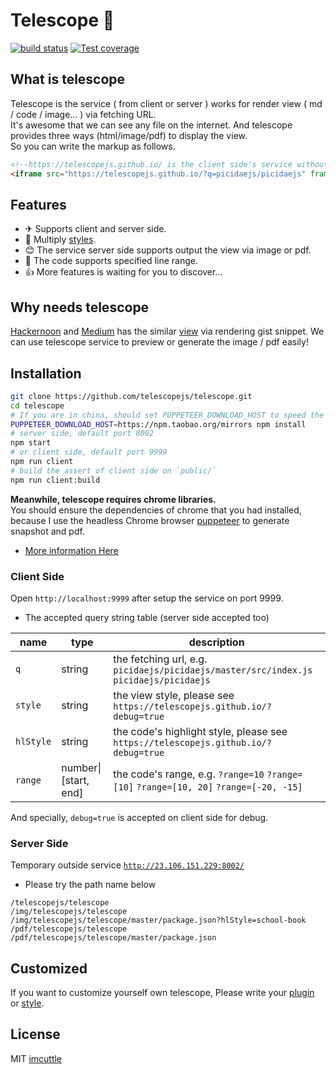 # Telescope 🔭

[![build status](https://img.shields.io/travis/telescopejs/telescope/master.svg?style=flat-square)](https://travis-ci.org/telescopejs/telescope)
[![Test coverage](https://img.shields.io/codecov/c/github/telescopejs/telescope.svg?style=flat-square)](https://codecov.io/github/telescopejs/telescope?branch=master)

## What is telescope
Telescope is the service ( from client or server ) works for render view ( md / code / image... ) via fetching URL.  
It's awesome that we can see any file on the internet. And telescope provides three ways (html/image/pdf) to display the view.  
So you can write the markup as follows.

```html
<!--https://telescopejs.github.io/ is the client side's service without any dynamic server-->
<iframe src="https://telescopejs.github.io/?q=picidaejs/picidaejs" frameborder="0"></iframe>
```

## Features
- ✈ Supports client and server side.
- 🍻 Multiply [styles](https://telescopejs.github.io/?debug=true).
- 😊 The service server side supports output the view via image or pdf.
- 🍫 The code supports specified line range.
- 👍 More features is waiting for you to discover...

## Why needs telescope
[Hackernoon](https://hackernoon.com) and [Medium](https://medium.com/) has the similar [view](https://hackernoon.com/media/e406a21255c325600273fa5c8c805a89?postId=55995262a254)
via rendering gist snippet.
We can use telescope service to preview or generate the image / pdf easily!  


## Installation
```bash
git clone https://github.com/telescopejs/telescope.git
cd telescope
# If you are in china, should set PUPPETEER_DOWNLOAD_HOST to speed the installation of puppeteer. 
PUPPETEER_DOWNLOAD_HOST=https://npm.taobao.org/mirrors npm install
# server side, default port 8002
npm start
# or client side, default port 9999
npm run client
# build the assert of client side on `public/`
npm run client:build
```
**Meanwhile, telescope requires chrome libraries.**    
You should ensure the dependencies of chrome that you had installed, 
because I use the headless Chrome browser [puppeteer](https://github.com/GoogleChrome/puppeteer) to generate snapshot and pdf.  
- [More information Here](https://askubuntu.com/questions/510056/how-to-install-google-chrome)

### Client Side
Open `http://localhost:9999` after setup the service on port 9999.

- The accepted query string table (server side accepted too)
  
| name | type | description |  
| ---- | ---- | --------- |  
| `q`  | string | the fetching url, e.g. `picidaejs/picidaejs/master/src/index.js` `picidaejs/picidaejs` |  
| `style` | string | the view style, please see `https://telescopejs.github.io/?debug=true` |  
| `hlStyle` | string | the code's highlight style, please see `https://telescopejs.github.io/?debug=true` |  
| `range` | number\|\[start, end\] | the code's range, e.g. `?range=10` `?range=[10]` `?range=[10, 20]` `?range=[-20, -15]` |  

And specially, `debug=true` is accepted on client side for debug.

### Server Side
Temporary outside service [`http://23.106.151.229:8002/`](http://23.106.151.229:8002)
- Please try the path name below
```text
/telescopejs/telescope
/img/telescopejs/telescope
/img/telescopejs/telescope/master/package.json?hlStyle=school-book
/pdf/telescopejs/telescope
/pdf/telescopejs/telescope/master/package.json
```

## Customized
If you want to customize yourself own telescope, Please write your [plugin](src/core/plugins) or [style](src/core/styles).  

## License
MIT [imcuttle](https://github.com/imcuttle)

